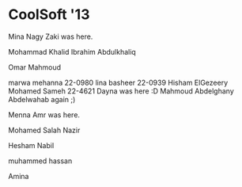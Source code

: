 CoolSoft '13
============

Mina Nagy Zaki was here.

Mohammad Khalid Ibrahim Abdulkhaliq

Omar Mahmoud


marwa mehanna 22-0980
lina basheer 22-0939
Hisham ElGezeery
Mohamed Sameh 22-4621
Dayna was here :D 
Mahmoud Abdelghany Abdelwahab again ;)

Menna Amr was here.




Mohamed Salah Nazir


Hesham Nabil

muhammed hassan



Amina







